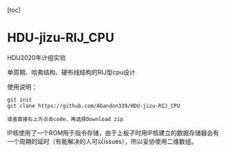 [toc]
# HDU-jizu-RIJ_CPU
HDU2020年计组实验

单周期、哈弗结构、硬布线结构的RIJ型cpu设计

使用说明：

```
git init
git clone https://github.com/Abandon339/HDU-jizu-RIJ_CPU

或者直接右上方点击code，再选择Download zip
```

IP核使用了一个ROM用于指令存储，由于上板子时用IP核建立的数据存储器会有一个周期的延时（有能解决的人可以issues），所以妥协使用二维数组。
